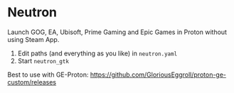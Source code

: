 # Neutron

Launch GOG, EA, Ubisoft, Prime Gaming and Epic Games in Proton without using Steam App.

1. Edit paths (and everything as you like) in `neutron.yaml`
2. Start `neutron_gtk`

Best to use with GE-Proton: https://github.com/GloriousEggroll/proton-ge-custom/releases

